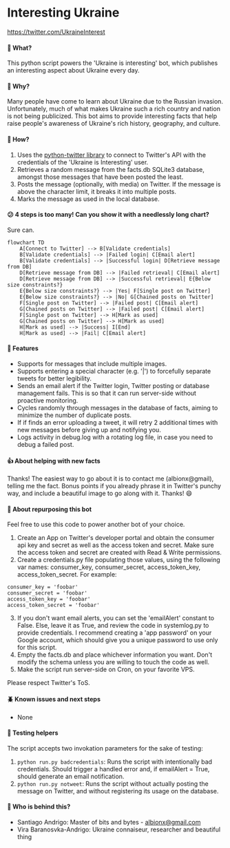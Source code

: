 # Interesting Ukraine
https://twitter.com/UkraineInterest

#### 🤖 What? 
This python script powers the 'Ukraine is interesting' bot, which publishes an interesting aspect about Ukraine every day.

#### 🤔 Why? 
Many people have come to learn about Ukraine due to the Russian invasion. Unfortunately, much of what makes Ukraine such a rich country and nation is not being publicized. This bot aims to provide interesting facts that help raise people's awareness of Ukraine's rich history, geography, and culture.

#### 🔎 How?
1. Uses the [python-twitter library](https://pypi.python.org/pypi/python-twitter) to connect to Twitter's API with the credentials of the 'Ukraine is Interesting' user.
2. Retrieves a random message from the facts.db SQLite3 database, amongst those messages that have been posted the least.
3. Posts the message (optionally, with media) on Twitter. If the message is above the character limit, it breaks it into multiple posts.
4. Marks the message as used in the local database.

#### 😕 4 steps is too many! Can you show it with a needlessly long chart?
Sure can.
```mermaid
flowchart TD
    A[Connect to Twitter] --> B[Validate credentials]
    B[Validate credentials] --> |Failed login| C[Email alert]
    B[Validate credentials] --> |Successful login| D[Retrieve message from DB]
    D[Retrieve message from DB] --> |Failed retrieval| C[Email alert]
    D[Retrieve message from DB] --> |Successful retrieval| E{Below size constraints?}
    E{Below size constraints?} --> |Yes| F[Single post on Twitter]
    E{Below size constraints?} --> |No| G[Chained posts on Twitter]
    F[Single post on Twitter] --> |Failed post| C[Email alert]
    G[Chained posts on Twitter] --> |Failed post| C[Email alert]
    F[Single post on Twitter] --> H[Mark as used]
    G[Chained posts on Twitter] --> H[Mark as used]
    H[Mark as used] --> |Success| I[End]
    H[Mark as used] --> |Fail| C[Email alert]
```

#### 💪 Features
- Supports for messages that include multiple images.
- Supports entering a special character (e.g. '|') to forcefully separate tweets for better legibility.
- Sends an email alert if the Twitter login, Twitter posting or database management fails. This is so that it can run server-side without proactive monitoring.
- Cycles randomly through messages in the database of facts, aiming to minimize the number of duplicate posts.
- If if finds an error uploading a tweet, it will retry 2 additional times with new messages before giving up and notifying you.
- Logs activity in debug.log with a rotating log file, in case you need to debug a failed post.

#### 👍 About helping with new facts
Thanks! The easiest way to go about it is to contact me (albionx@gmail), telling me the fact. Bonus points if you already phrase it in Twitter's punchy way, and include a beautiful image to go along with it. Thanks! 😄

#### 🫵 About repurposing this bot
Feel free to use this code to power another bot of your choice. 
1. Create an App on Twitter's developer portal and obtain the consumer api key and secret as well as the access token and secret. Make sure the access token and secret are created with Read & Write permissions.
2. Create a credentials.py file populating those values, using the following var names: consumer_key, consumer_secret, access_token_key, access_token_secret. For example:
```
consumer_key = 'foobar'
consumer_secret = 'foobar'
access_token_key = 'foobar'
access_token_secret = 'foobar'
```
3. If you don't want email alerts, you can set the 'emailAlert' constant to False. Else, leave it as True, and review the code in systemlog.py to provide credentials. I recommend creating a 'app password' on your Google account, which should give you a unique password to use only for this script.
4. Empty the facts.db and place whichever information you want. Don't modify the schema unless you are willing to touch the code as well.
5. Make the script run server-side on Cron, on your favorite VPS.

Please respect Twitter's ToS.

#### 🪲 Known issues and next steps
- None

#### 🧪 Testing helpers
The script accepts two invokation parameters for the sake of testing:
1. ``` python run.py badcredentials ```: Runs the script with intentionally bad credentials. Should trigger a handled error and, if emailAlert = True, should generate an email notification.
2. ``` python run.py notweet ```: Runs the script without actually posting the message on Twitter, and without registering its usage on the database.

#### 📧 Who is behind this?
* Santiago Andrigo: Master of bits and bytes - albionx@gmail.com
* Vira Baranosvka-Andrigo: Ukraine connaiseur, researcher and beautiful thing